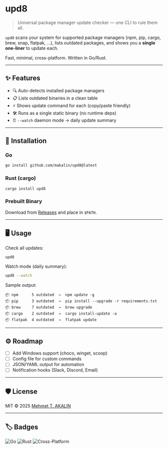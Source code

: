 # upd8

> Universal package manager update checker — one CLI to rule them all.  

`upd8` scans your system for supported package managers (npm, pip, cargo, brew, snap, flatpak, …), lists outdated packages, and shows you a **single one-liner** to update each.  

Fast, minimal, cross-platform. Written in Go/Rust.

---

## ✨ Features
- 🔍 Auto-detects installed package managers  
- 📋 Lists outdated binaries in a clean table  
- ⚡ Shows update command for each (copy/paste friendly)  
- 🛠️ Runs as a single static binary (no runtime deps)  
- ⏰ `--watch` daemon mode → daily update summary  

---

## 🚀 Installation

### Go
```bash
go install github.com/makalin/upd8@latest
````

### Rust (cargo)

```bash
cargo install upd8
```

### Prebuilt Binary

Download from [Releases](https://github.com/makalin/upd8/releases) and place in `$PATH`.

---

## 🖥️ Usage

Check all updates:

```bash
upd8
```

Watch mode (daily summary):

```bash
upd8 --watch
```

Sample output:

```
📦 npm      5 outdated  →  npm update -g
📦 pip      3 outdated  →  pip install --upgrade -r requirements.txt
📦 brew     7 outdated  →  brew upgrade
📦 cargo    2 outdated  →  cargo install-update -a
📦 flatpak  4 outdated  →  flatpak update
```

---

## ⚙️ Roadmap

* [ ] Add Windows support (choco, winget, scoop)
* [ ] Config file for custom commands
* [ ] JSON/YAML output for automation
* [ ] Notification hooks (Slack, Discord, Email)

---

## 🛡️ License

MIT © 2025 [Mehmet T. AKALIN](https://github.com/makalin)

---

## 🏷️ Badges

![Go](https://img.shields.io/badge/Go-%2300ADD8.svg?style=for-the-badge\&logo=go\&logoColor=white)
![Rust](https://img.shields.io/badge/Rust-%23000000.svg?style=for-the-badge\&logo=rust\&logoColor=white)
![Cross-Platform](https://img.shields.io/badge/OS-Linux%20%7C%20macOS%20%7C%20Windows-blue?style=for-the-badge)
